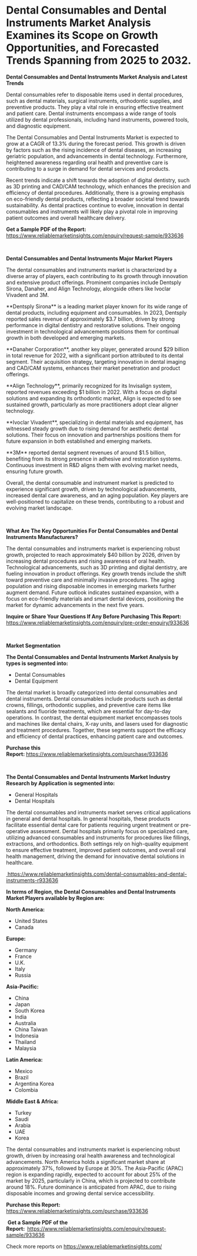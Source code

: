 <p><h1>Dental Consumables and Dental Instruments Market Analysis Examines its Scope on Growth Opportunities, and Forecasted Trends Spanning from 2025 to 2032.</h1></p><p><strong>Dental Consumables and Dental Instruments Market Analysis and Latest Trends</strong></p>
<p><p>Dental consumables refer to disposable items used in dental procedures, such as dental materials, surgical instruments, orthodontic supplies, and preventive products. They play a vital role in ensuring effective treatment and patient care. Dental instruments encompass a wide range of tools utilized by dental professionals, including hand instruments, powered tools, and diagnostic equipment.</p><p>The Dental Consumables and Dental Instruments Market is expected to grow at a CAGR of 13.3% during the forecast period. This growth is driven by factors such as the rising incidence of dental diseases, an increasing geriatric population, and advancements in dental technology. Furthermore, heightened awareness regarding oral health and preventive care is contributing to a surge in demand for dental services and products.</p><p>Recent trends indicate a shift towards the adoption of digital dentistry, such as 3D printing and CAD/CAM technology, which enhances the precision and efficiency of dental procedures. Additionally, there is a growing emphasis on eco-friendly dental products, reflecting a broader societal trend towards sustainability. As dental practices continue to evolve, innovation in dental consumables and instruments will likely play a pivotal role in improving patient outcomes and overall healthcare delivery.</p></p>
<p><strong>Get a Sample PDF of the Report:&nbsp;</strong> <a href="https://www.reliablemarketinsights.com/enquiry/request-sample/933636?utm_campaign=1166&utm_medium=2&utm_source=Github&utm_content=ia&utm_term=07032025&utm_id=dental-consumables-and-dental-instruments">https://www.reliablemarketinsights.com/enquiry/request-sample/933636</a></p>
<p>&nbsp;</p>
<p><strong>Dental Consumables and Dental Instruments Major Market Players</strong></p>
<p><p>The dental consumables and instruments market is characterized by a diverse array of players, each contributing to its growth through innovation and extensive product offerings. Prominent companies include Dentsply Sirona, Danaher, and Align Technology, alongside others like Ivoclar Vivadent and 3M.</p><p>**Dentsply Sirona** is a leading market player known for its wide range of dental products, including equipment and consumables. In 2023, Dentsply reported sales revenue of approximately $3.7 billion, driven by strong performance in digital dentistry and restorative solutions. Their ongoing investment in technological advancements positions them for continual growth in both developed and emerging markets.</p><p>**Danaher Corporation**, another key player, generated around $29 billion in total revenue for 2022, with a significant portion attributed to its dental segment. Their acquisition strategy, targeting innovation in dental imaging and CAD/CAM systems, enhances their market penetration and product offerings.</p><p>**Align Technology**, primarily recognized for its Invisalign system, reported revenues exceeding $1 billion in 2022. With a focus on digital solutions and expanding its orthodontic market, Align is expected to see sustained growth, particularly as more practitioners adopt clear aligner technology.</p><p>**Ivoclar Vivadent**, specializing in dental materials and equipment, has witnessed steady growth due to rising demand for aesthetic dental solutions. Their focus on innovation and partnerships positions them for future expansion in both established and emerging markets.</p><p>**3M** reported dental segment revenues of around $1.5 billion, benefiting from its strong presence in adhesive and restoration systems. Continuous investment in R&D aligns them with evolving market needs, ensuring future growth.</p><p>Overall, the dental consumable and instrument market is predicted to experience significant growth, driven by technological advancements, increased dental care awareness, and an aging population. Key players are well-positioned to capitalize on these trends, contributing to a robust and evolving market landscape.</p></p>
<p>&nbsp;</p>
<p><strong>What Are The Key Opportunities For Dental Consumables and Dental Instruments Manufacturers?</strong></p>
<p><p>The dental consumables and instruments market is experiencing robust growth, projected to reach approximately $40 billion by 2026, driven by increasing dental procedures and rising awareness of oral health. Technological advancements, such as 3D printing and digital dentistry, are fueling innovation in product offerings. Key growth trends include the shift toward preventive care and minimally invasive procedures. The aging population and rising disposable incomes in emerging markets further augment demand. Future outlook indicates sustained expansion, with a focus on eco-friendly materials and smart dental devices, positioning the market for dynamic advancements in the next five years.</p></p>
<p><strong>Inquire or Share Your Questions If Any Before Purchasing This Report:</strong> <a href="https://www.reliablemarketinsights.com/enquiry/pre-order-enquiry/933636?utm_campaign=1166&utm_medium=2&utm_source=Github&utm_content=ia&utm_term=07032025&utm_id=dental-consumables-and-dental-instruments">https://www.reliablemarketinsights.com/enquiry/pre-order-enquiry/933636</a></p>
<p>&nbsp;</p>
<p><strong>Market Segmentation</strong></p>
<p><strong>The Dental Consumables and Dental Instruments Market Analysis by types is segmented into:</strong></p>
<p><ul><li>Dental Consumables</li><li>Dental Equipment</li></ul></p>
<p><p>The dental market is broadly categorized into dental consumables and dental instruments. Dental consumables include products such as dental crowns, fillings, orthodontic supplies, and preventive care items like sealants and fluoride treatments, which are essential for day-to-day operations. In contrast, the dental equipment market encompasses tools and machines like dental chairs, X-ray units, and lasers used for diagnostic and treatment procedures. Together, these segments support the efficacy and efficiency of dental practices, enhancing patient care and outcomes.</p></p>
<p><strong>Purchase this Report:&nbsp;</strong><a href="https://www.reliablemarketinsights.com/purchase/933636?utm_campaign=1166&utm_medium=2&utm_source=Github&utm_content=ia&utm_term=07032025&utm_id=dental-consumables-and-dental-instruments">https://www.reliablemarketinsights.com/purchase/933636</a></p>
<p>&nbsp;</p>
<p><strong>The Dental Consumables and Dental Instruments Market Industry Research by Application is segmented into:</strong></p>
<p><ul><li>General Hospitals</li><li>Dental Hospitals</li></ul></p>
<p><p>The dental consumables and instruments market serves critical applications in general and dental hospitals. In general hospitals, these products facilitate essential dental care for patients requiring urgent treatment or pre-operative assessment. Dental hospitals primarily focus on specialized care, utilizing advanced consumables and instruments for procedures like fillings, extractions, and orthodontics. Both settings rely on high-quality equipment to ensure effective treatment, improved patient outcomes, and overall oral health management, driving the demand for innovative dental solutions in healthcare.</p></p>
<p><a href="https://www.reliablemarketinsights.com/dental-consumables-and-dental-instruments-r933636?utm_campaign=1166&utm_medium=2&utm_source=Github&utm_content=ia&utm_term=07032025&utm_id=dental-consumables-and-dental-instruments">&nbsp;https://www.reliablemarketinsights.com/dental-consumables-and-dental-instruments-r933636</a></p>
<p><strong>In terms of Region, the Dental Consumables and Dental Instruments Market Players available by Region are:</strong></p>
<p>
    <p> <strong> North America: </strong>
        <ul>
            <li>United States</li>
            <li>Canada</li>
        </ul>
        </p> 
    <p> <strong> Europe: </strong>
        <ul>
            <li>Germany</li>
            <li>France</li>
            <li>U.K.</li>
            <li>Italy</li>
            <li>Russia</li>
        </ul>
        </p> 
    <p> <strong> Asia-Pacific: </strong>
        <ul>
            <li>China</li>
            <li>Japan</li>
            <li>South Korea</li>
            <li>India</li>
            <li>Australia</li>
            <li>China Taiwan</li>
            <li>Indonesia</li>
            <li>Thailand</li>
            <li>Malaysia</li>
        </ul>
        </p> 
    <p> <strong> Latin America: </strong>
        <ul>
            <li>Mexico</li>
            <li>Brazil</li>
            <li>Argentina Korea</li>
            <li>Colombia</li>
        </ul>
        </p> 
    <p> <strong> Middle East & Africa: </strong>
        <ul>
            <li>Turkey</li>
            <li>Saudi</li>
            <li>Arabia</li>
            <li>UAE</li>
            <li>Korea</li>
        </ul>
    </p>
    </p>
<p><p>The dental consumables and instruments market is experiencing robust growth, driven by increasing oral health awareness and technological advancements. North America holds a significant market share at approximately 37%, followed by Europe at 30%. The Asia-Pacific (APAC) region is expanding rapidly, expected to account for about 25% of the market by 2025, particularly in China, which is projected to contribute around 18%. Future dominance is anticipated from APAC, due to rising disposable incomes and growing dental service accessibility.</p></p>
<p><strong>Purchase this Report: </strong><a href="https://www.reliablemarketinsights.com/purchase/933636?utm_campaign=1166&utm_medium=2&utm_source=Github&utm_content=ia&utm_term=07032025&utm_id=dental-consumables-and-dental-instruments">https://www.reliablemarketinsights.com/purchase/933636</a></p>
<p>&nbsp;<strong>Get a Sample PDF of the Report:&nbsp;&nbsp;</strong><a href="https://www.reliablemarketinsights.com/enquiry/request-sample/933636?utm_campaign=1166&utm_medium=2&utm_source=Github&utm_content=ia&utm_term=07032025&utm_id=dental-consumables-and-dental-instruments">https://www.reliablemarketinsights.com/enquiry/request-sample/933636</a></p>
<p><strong></strong></p>
<p>Check more reports on <a href="https://www.reliablemarketinsights.com/?utm_campaign=1166&utm_medium=2&utm_source=Github&utm_content=ia&utm_term=07032025&utm_id=dental-consumables-and-dental-instruments">https://www.reliablemarketinsights.com/</a></p>